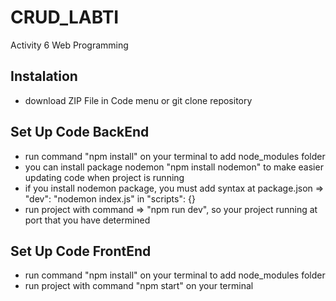 # CRUD_LABTI
Activity 6 Web Programming

## Instalation
  * download ZIP File in Code menu or git clone repository

## Set Up Code BackEnd
  * run command "npm install" on your terminal to add node_modules folder
  * you can install package nodemon "npm install nodemon" to make easier updating code when project is running
  * if you install nodemon package, you must add syntax at package.json => "dev": "nodemon index.js" in "scripts": {}
  * run project with command => "npm run dev", so your project running at port that you have determined
  
## Set Up Code FrontEnd
  * run command "npm install" on your terminal to add node_modules folder
  * run project with command "npm start" on your terminal
